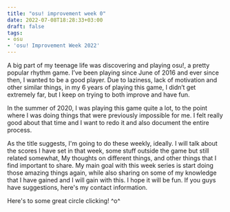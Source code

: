 ```yaml
---
title: "osu! improvement week 0"
date: 2022-07-08T18:28:33+03:00
draft: false
tags: 
- osu
- 'osu! Improvement Week 2022'
---
```


A big part of my teenage life was discovering and playing osu!, a pretty popular rhythm game. I’ve been playing since June of 2016 and ever since then, I wanted to be a good player. Due to laziness, lack of motivation and other similar things, in my 6 years of playing this game, I didn’t get extremely far, but I keep on trying to both improve and have fun. 

In the summer of 2020, I was playing this game quite a lot, to the point where I was doing things that were previously impossible for me. I felt really good about that time and I want to redo it and also document the entire process. 

As the title suggests, I'm going to do these weekly, ideally. I will talk about the scores I have set in that week, some stuff outside the game but still related somewhat, My thoughts on different things, and other things that I find important to share. My main goal with this week series is start doing those amazing things again, while also sharing on some of my knowledge that I have gained and I will gain with this. I hope it will be fun. If you guys have suggestions, here's my contact information. 

Here's to some great circle clicking! ^o^
